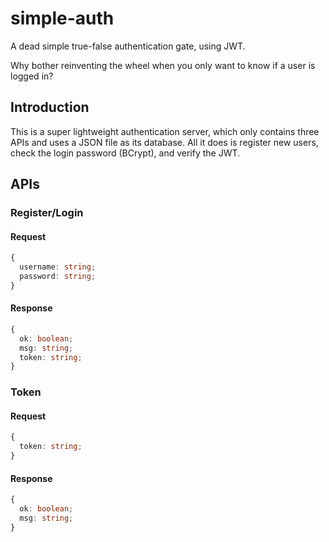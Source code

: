 # simple-auth

A dead simple true-false authentication gate, using JWT.

Why bother reinventing the wheel when you only want to know if a user is logged in?

## Introduction

This is a super lightweight authentication server, which only contains three APIs and uses a JSON file as its database. All it does is register new users, check the login password (BCrypt), and verify the JWT.

## APIs

### Register/Login

#### Request

```typescript
{
  username: string;
  password: string;
}
```

#### Response

```typescript
{
  ok: boolean;
  msg: string;
  token: string;
}
```

### Token

#### Request

```typescript
{
  token: string;
}
```

#### Response

```typescript
{
  ok: boolean;
  msg: string;
}
```
